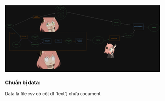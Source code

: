 ![image](image/Untitled-2022-11-09-2131.png)
### Chuẩn bị data:
Data là file csv có cột df['text'] chứa document 
